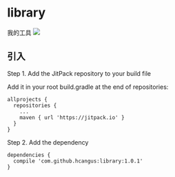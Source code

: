 # library
我的工具
[![](https://jitpack.io/v/hcangus/library.svg)](https://jitpack.io/#hcangus/library)

## 引入

Step 1. Add the JitPack repository to your build file

Add it in your root build.gradle at the end of repositories:
```
allprojects {
  repositories {
    ...
    maven { url 'https://jitpack.io' }
  }
}
```
Step 2. Add the dependency
```
dependencies {
  compile 'com.github.hcangus:library:1.0.1'
}
```
